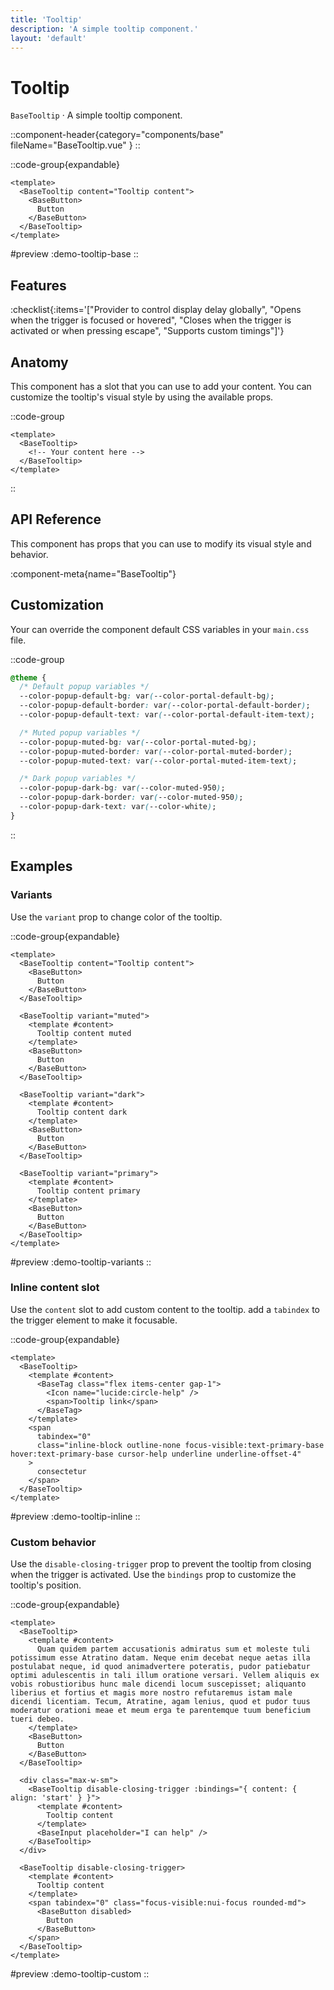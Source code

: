 ```yaml
---
title: 'Tooltip'
description: 'A simple tooltip component.'
layout: 'default'
---
```


# Tooltip

`BaseTooltip` · A simple tooltip component.

::component-header{category="components/base" fileName="BaseTooltip.vue" }
::

::code-group{expandable}

```vue [demoTooltipBase.vue]
<template>
  <BaseTooltip content="Tooltip content">
    <BaseButton>
      Button
    </BaseButton>
  </BaseTooltip>
</template>
```

#preview
:demo-tooltip-base
::

## Features

:checklist{:items='["Provider to control display delay globally", "Opens when the trigger is focused or hovered", "Closes when the trigger is activated or when pressing escape", "Supports custom timings"]'}

## Anatomy
This component has a slot that you can use to add your content. You can customize the tooltip's visual style by using the available props.

::code-group

```vue [BaseTooltip]
<template>
  <BaseTooltip>
    <!-- Your content here -->
  </BaseTooltip>
</template>
```

::

## API Reference

This component has props that you can use to modify its visual style and behavior.

:component-meta{name="BaseTooltip"}

## Customization

Your can override the component default CSS variables in your `main.css` file.

::code-group

```css [main.css]
@theme {
  /* Default popup variables */
  --color-popup-default-bg: var(--color-portal-default-bg);
  --color-popup-default-border: var(--color-portal-default-border);
  --color-popup-default-text: var(--color-portal-default-item-text);

  /* Muted popup variables */
  --color-popup-muted-bg: var(--color-portal-muted-bg);
  --color-popup-muted-border: var(--color-portal-muted-border);
  --color-popup-muted-text: var(--color-portal-muted-item-text);

  /* Dark popup variables */
  --color-popup-dark-bg: var(--color-muted-950);
  --color-popup-dark-border: var(--color-muted-950);
  --color-popup-dark-text: var(--color-white);
}
```

::

## Examples

### Variants

Use the `variant` prop to change color of the tooltip.

::code-group{expandable}

```vue [DemoTooltipVariants.vue]
<template>
  <BaseTooltip content="Tooltip content">
    <BaseButton>
      Button
    </BaseButton>
  </BaseTooltip>

  <BaseTooltip variant="muted">
    <template #content>
      Tooltip content muted
    </template>
    <BaseButton>
      Button
    </BaseButton>
  </BaseTooltip>

  <BaseTooltip variant="dark">
    <template #content>
      Tooltip content dark
    </template>
    <BaseButton>
      Button
    </BaseButton>
  </BaseTooltip>

  <BaseTooltip variant="primary">
    <template #content>
      Tooltip content primary
    </template>
    <BaseButton>
      Button
    </BaseButton>
  </BaseTooltip>
</template>
```

#preview
:demo-tooltip-variants
::

### Inline content slot

Use the `content` slot to add custom content to the tooltip. add a `tabindex` to the trigger element to make it focusable.

::code-group{expandable}

```vue [DemoTooltipInline.vue]
<template>
  <BaseTooltip>
    <template #content>
      <BaseTag class="flex items-center gap-1">
        <Icon name="lucide:circle-help" />
        <span>Tooltip link</span>
      </BaseTag>
    </template>
    <span
      tabindex="0"
      class="inline-block outline-none focus-visible:text-primary-base hover:text-primary-base cursor-help underline underline-offset-4"
    >
      consectetur
    </span>
  </BaseTooltip>
</template>
```

#preview
:demo-tooltip-inline
::

### Custom behavior

Use the `disable-closing-trigger` prop to prevent the tooltip from closing when the trigger is activated. Use the `bindings` prop to customize the tooltip's position.

::code-group{expandable}

```vue [DemoTooltipCustom.vue]
<template>
  <BaseTooltip>
    <template #content>
      Quam quidem partem accusationis admiratus sum et moleste tuli potissimum esse Atratino datam. Neque enim decebat neque aetas illa postulabat neque, id quod animadvertere poteratis, pudor patiebatur optimi adulescentis in tali illum oratione versari. Vellem aliquis ex vobis robustioribus hunc male dicendi locum suscepisset; aliquanto liberius et fortius et magis more nostro refutaremus istam male dicendi licentiam. Tecum, Atratine, agam lenius, quod et pudor tuus moderatur orationi meae et meum erga te parentemque tuum beneficium tueri debeo.
    </template>
    <BaseButton>
      Button
    </BaseButton>
  </BaseTooltip>

  <div class="max-w-sm">
    <BaseTooltip disable-closing-trigger :bindings="{ content: { align: 'start' } }">
      <template #content>
        Tooltip content
      </template>
      <BaseInput placeholder="I can help" />
    </BaseTooltip>
  </div>

  <BaseTooltip disable-closing-trigger>
    <template #content>
      Tooltip content
    </template>
    <span tabindex="0" class="focus-visible:nui-focus rounded-md">
      <BaseButton disabled>
        Button
      </BaseButton>
    </span>
  </BaseTooltip>
</template>
```

#preview
:demo-tooltip-custom
::
